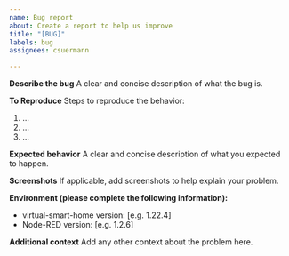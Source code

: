 ```yaml
---
name: Bug report
about: Create a report to help us improve
title: "[BUG]"
labels: bug
assignees: csuermann

---
```


**Describe the bug**
A clear and concise description of what the bug is.

**To Reproduce**
Steps to reproduce the behavior:
1. ...
2. ...
3. ...

**Expected behavior**
A clear and concise description of what you expected to happen.

**Screenshots**
If applicable, add screenshots to help explain your problem.

**Environment (please complete the following information):**
 - virtual-smart-home version: [e.g. 1.22.4]
 - Node-RED version: [e.g. 1.2.6]

**Additional context**
Add any other context about the problem here.
